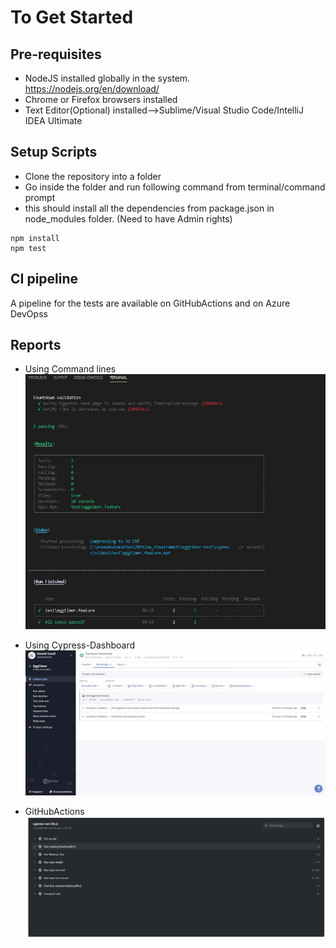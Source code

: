 # To Get Started

## Pre-requisites

- NodeJS installed globally in the system. https://nodejs.org/en/download/
- Chrome or Firefox browsers installed
- Text Editor(Optional) installed-->Sublime/Visual Studio Code/IntelliJ IDEA Ultimate

## Setup Scripts

- Clone the repository into a folder
- Go inside the folder and run following command from terminal/command prompt
- this should install all the dependencies from package.json in node_modules folder. (Need to have Admin rights)

```
npm install
npm test
```

## CI pipeline

A pipeline for the tests are available on GitHubActions and on Azure DevOpss

## Reports

- Using Command lines
  ![extensionscreen](./artifacts/images/commandline_results.png)
  
- Using Cypress-Dashboard
  ![extensionscreen](./artifacts/images/cypress-dashboard.png)

- GitHubActions
  ![extensionscreen](./artifacts/images/githubAction.png)

